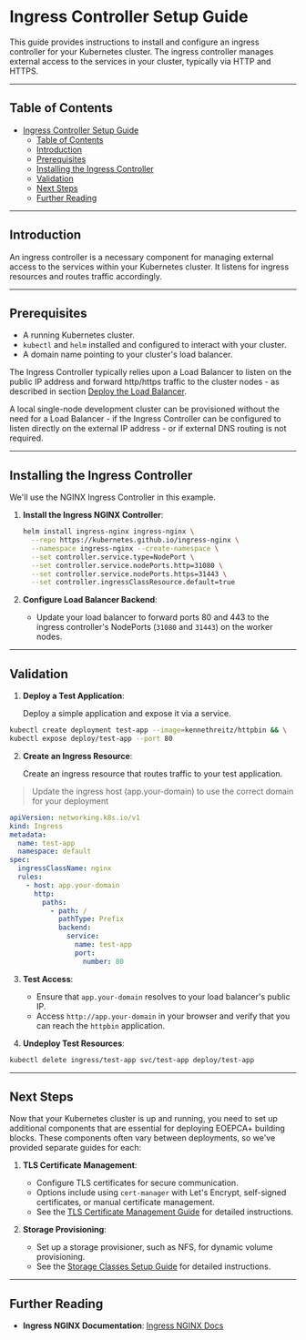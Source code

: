 # Ingress Controller Setup Guide

This guide provides instructions to install and configure an ingress controller for your Kubernetes cluster. The ingress controller manages external access to the services in your cluster, typically via HTTP and HTTPS.

---

## Table of Contents

- [Ingress Controller Setup Guide](#ingress-controller-setup-guide)
  - [Table of Contents](#table-of-contents)
  - [Introduction](#introduction)
  - [Prerequisites](#prerequisites)
  - [Installing the Ingress Controller](#installing-the-ingress-controller)
  - [Validation](#validation)
  - [Next Steps](#next-steps)
  - [Further Reading](#further-reading)

---

## Introduction

An ingress controller is a necessary component for managing external access to the services within your Kubernetes cluster. It listens for ingress resources and routes traffic accordingly.

---

## Prerequisites

- A running Kubernetes cluster.
- `kubectl` and `helm` installed and configured to interact with your cluster.
- A domain name pointing to your cluster's load balancer.

The Ingress Controller typically relies upon a Load Balancer to listen on the public IP address and forward http/https traffic to the cluster nodes - as described in section [Deploy the Load Balancer](kubernetes-cluster-and-networking.md#3-deploy-the-load-balancer). 

A local single-node development cluster can be provisioned without the need for a Load Balancer - if the Ingress Controller can be configured to listen directly on the external IP address - or if external DNS routing is not required.

---

## Installing the Ingress Controller

We'll use the NGINX Ingress Controller in this example.

1. **Install the Ingress NGINX Controller**:

   ```bash
   helm install ingress-nginx ingress-nginx \
     --repo https://kubernetes.github.io/ingress-nginx \
     --namespace ingress-nginx --create-namespace \
     --set controller.service.type=NodePort \
     --set controller.service.nodePorts.http=31080 \
     --set controller.service.nodePorts.https=31443 \
     --set controller.ingressClassResource.default=true
   ```

2. **Configure Load Balancer Backend**:

   - Update your load balancer to forward ports 80 and 443 to the ingress controller's NodePorts (`31080` and `31443`) on the worker nodes.

---

## Validation

1. **Deploy a Test Application**:

   Deploy a simple application and expose it via a service.

```bash
kubectl create deployment test-app --image=kennethreitz/httpbin && \
kubectl expose deploy/test-app --port 80
```

2. **Create an Ingress Resource**:

   Create an ingress resource that routes traffic to your test application.

  > Update the ingress host (app.your-domain) to use the correct domain for your deployment

   ```yaml
   apiVersion: networking.k8s.io/v1
   kind: Ingress
   metadata:
     name: test-app
     namespace: default
   spec:
     ingressClassName: nginx
     rules:
       - host: app.your-domain
         http:
           paths:
             - path: /
               pathType: Prefix
               backend:
                 service:
                   name: test-app
                   port:
                     number: 80
   ```

3. **Test Access**:

   - Ensure that `app.your-domain` resolves to your load balancer's public IP.
   - Access `http://app.your-domain` in your browser and verify that you can reach the `httpbin` application.

4. **Undeploy Test Resources**:

```bash
kubectl delete ingress/test-app svc/test-app deploy/test-app
```

---

## Next Steps

Now that your Kubernetes cluster is up and running, you need to set up additional components that are essential for deploying EOEPCA+ building blocks. These components often vary between deployments, so we've provided separate guides for each:

1. **TLS Certificate Management**:

   - Configure TLS certificates for secure communication.
   - Options include using `cert-manager` with Let's Encrypt, self-signed certificates, or manual certificate management.
   - See the [TLS Certificate Management Guide](tls/overview.md) for detailed instructions.

2. **Storage Provisioning**:

   - Set up a storage provisioner, such as NFS, for dynamic volume provisioning.
   - See the [Storage Classes Setup Guide](storage/storage-classes.md) for detailed instructions.

---

## Further Reading

- **Ingress NGINX Documentation**: [Ingress NGINX Docs](https://kubernetes.github.io/ingress-nginx/)